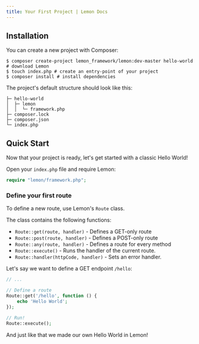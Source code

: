 ```yaml
---
title: Your First Project | Lemon Docs
---
```


## Installation

You can create a new project with Composer:

```shell
$ composer create-project lemon_framework/lemon:dev-master hello-world # download Lemon
$ touch index.php # create an entry-point of your project
$ composer install # install dependencies
```

The project's default structure should look like this:

```
├─ hello-world
│  ├─ lemon
│  │  └─ framework.php
├─ composer.lock
├─ composer.json
└─ index.php
```

## Quick Start

Now that your project is ready, let's get started with a classic Hello World!

Open your `index.php` file and require Lemon:

```php
require "lemon/framework.php";
```

### Define your first route

To define a new route, use Lemon's `Route` class.

The class contains the following functions:

- `Route::get(route, handler)` - Defines a GET-only route
- `Route::post(route, handler)` - Defines a POST-only route
- `Route::any(route, handler)` - Defines a route for every method
- `Route::execute()` - Runs the handler of the current route.
- `Route::handler(httpCode, handler)` - Sets an error handler.

Let's say we want to define a GET endpoint `/hello`:

```php
// ...

// Define a route
Route::get('/hello', function () {
    echo 'Hello World';
});

// Run!
Route::execute();
```

And just like that we made our own Hello World in Lemon!
